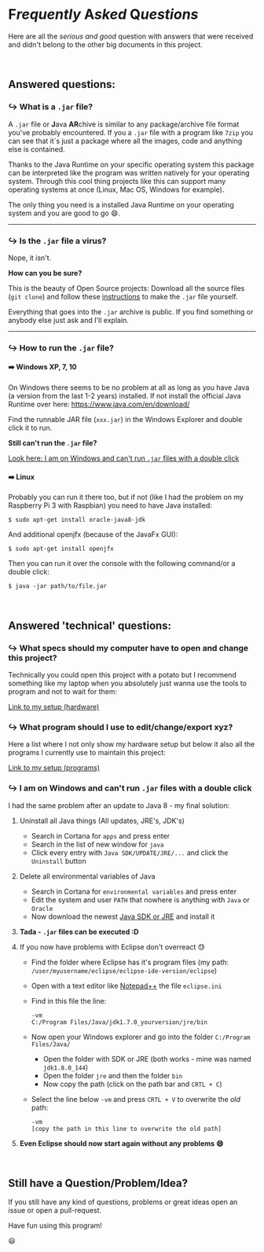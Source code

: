 # F*requently* A*sked* Q*uestions*

Here are all the *serious and good* question with answers that were received and didn't belong to the other big documents in this project.

<br>

## Answered questions:

### :arrow_right_hook: What is a `.jar` file?

A `.jar` file or **J**ava **AR**chive is similar to any package/archive file format you've probably encountered. If you a `.jar` file with a program like `7zip` you can see that it`s just a package where all the images, code and anything else is contained.

Thanks to the Java Runtime on your specific operating system this package can be interpreted like the program was written natively for your operating system. Through this cool thing projects like this can support many operating systems at once (Linux, Mac OS, Windows for example).

The only thing you need is a installed Java Runtime on your operating system and you are good to go :smile:.

---

### :arrow_right_hook: Is the `.jar` file a virus?

Nope, it isn't.

**How can you be sure?**

This is the beauty of Open Source projects: Download all the source files (`git clone`) and follow these [instructions](HOW_TO_JAVA.md) to make the `.jar` file yourself.

Everything that goes into the `.jar` archive is public. If you find something or anybody else just ask and I'll explain.

---

### :arrow_right_hook: How to run the `.jar` file?

#### :arrow_right: Windows XP, 7, 10

On Windows there seems to be no problem at all as long as you have Java (a version from the last 1-2 years) installed. If not install the official Java Runtime over here: https://www.java.com/en/download/

Find the runnable JAR file (`xxx.jar`) in the Windows Explorer and double click it to run.

**Still can't run the `.jar` file?**

[Look here: I am on Windows and can't run `.jar` files with a double click](#00001) 

#### :arrow_right: Linux

Probably you can run it there too, but if not (like I had the problem on my Raspberry Pi 3 with Raspbian) you need to have Java installed:

```
$ sudo apt-get install oracle-java8-jdk
```

And additional openjfx (because of the JavaFx GUI):

```
$ sudo apt-get install openjfx
```

Then you can run it over the console with the following command/or a double click:

```
$ java -jar path/to/file.jar
```

<br>

## Answered 'technical' questions:

### :arrow_right_hook: What specs should my computer have to open and change this project?

Technically you could open this project with a potato but I recommend something like my laptop when you absolutely just wanna use the tools to program and not to wait for them:

[Link to my setup (hardware)](SETUP.md#hardware-base)

### :arrow_right_hook: What program should I use to edit/change/export xyz?

Here a list where I not only show my hardware setup but below it also all the programs I currently use to maintain this project:

[Link to my setup (programs)](SETUP.md#software)

### :arrow_right_hook: I am on Windows and can't run `.jar` files with a double click

<a id="00001"></a>I had the same problem after an update to Java 8 - my final solution:

1. Uninstall all Java things (All updates, JRE's, JDK's)

   * Search in Cortana for `apps` and press enter
   * Search in the list of new window for `java`
   * Click every entry with `Java SDK/UPDATE/JRE/...` and click the `Uninstall` button

2. Delete all environmental variables of Java

   - Search in Cortana for `environmental variables` and press enter
   - Edit the system and user `PATH` that nowhere is anything with `Java` or `Oracle`
   - Now download the newest [Java SDK or JRE](http://www.oracle.com/technetwork/pt/java/javase/downloads/jdk8-downloads-2133151.html) and install it

3. **Tada - `.jar` files can be executed :D**

4. If you now have problems with Eclipse don't overreact :sweat:

   * Find the folder where Eclipse has it's program files (my path: `/user/myusername/eclipse/eclipse-ide-version/eclipse`)

   * Open with a text editor like [Notepad++](https://notepad-plus-plus.org/) the file `eclipse.ini`

   * Find in this file the line:

     ```
     -vm
     C:/Program Files/Java/jdk1.7.0_yourversion/jre/bin
     ```

   * Now open your Windows explorer and go into the folder `C:/Program Files/Java/`

     * Open the folder with SDK or JRE (both works - mine was named `jdk1.8.0_144`)
     * Open the folder `jre` and then the folder `bin`
     * Now copy the path (click on the path bar and `CRTL + C`)

   * Select the line below `-vm` and press `CRTL + V` to overwrite the *old* path: 

     ```
     -vm
     [copy the path in this line to overwrite the old path]
     ```

5. **Even Eclipse should now start again without any problems :smile:**

<br>

## Still have a Question/Problem/Idea?

If you still have any kind of questions, problems or great ideas open an issue or open a pull-request.

Have fun using this program!

😃